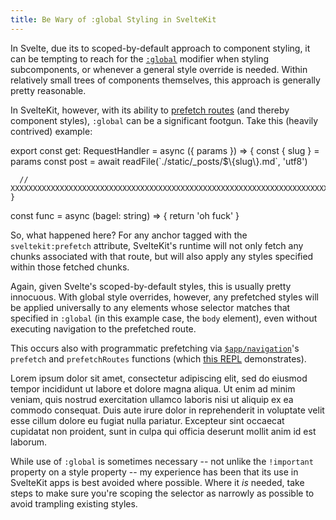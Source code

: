 ```yaml
---
title: Be Wary of :global Styling in SvelteKit
---
```


<script>
  import CodeViewer from '$lib/components/CodeViewer.svelte'
  import CodeBlock from '$lib/components/CodeBlock.svelte'
  import Note from '$lib/components/Note.svelte'
</script>

In Svelte, due its to scoped-by-default approach to component styling, it can be tempting to reach for the [`:global`](https://svelte.dev/docs#style) modifier when styling subcomponents, or whenever a general style override is needed. Within relatively small trees of components themselves, this approach is generally pretty reasonable.

In SvelteKit, however, with its ability to [prefetch routes](https://kit.svelte.dev/docs#anchor-options-sveltekit-prefetch) (and thereby component styles), `:global` can be a significant footgun. Take this (heavily contrived) example:

<CodeViewer>
  <CodeBlock @escape lang="ts">
    export const get: RequestHandler = async ({ params }) => {
      const { slug } = params
      const post = await readFile(`./static/_posts/$\{slug\}.md`, 'utf8')

      // XXXXXXXXXXXXXXXXXXXXXXXXXXXXXXXXXXXXXXXXXXXXXXXXXXXXXXXXXXXXXXXXXXXXXXX
    }

  </CodeBlock>

  <CodeBlock lang="ts" filename="component2.svelte">
    const func = async (bagel: string) => {
      return 'oh fuck'
    }
  </CodeBlock>
</CodeViewer>

So, what happened here? For any anchor tagged with the `sveltekit:prefetch` attribute, SvelteKit's runtime will not only fetch any chunks associated with that route, but will also apply any styles specified within those fetched chunks.

Again, given Svelte's scoped-by-default styles, this is usually pretty innocuous. With global style overrides, however, any prefetched styles will be applied universally to any elements whose selector matches that specified in `:global` (in this example case, the `body` element), even without executing navigation to the prefetched route.

This occurs also with programmatic prefetching via [`$app/navigation`](https://kit.svelte.dev/docs#modules-$app-navigation)'s `prefetch` and `prefetchRoutes` functions (which [this REPL](#) demonstrates).

<Note>
  Lorem ipsum dolor sit amet, consectetur adipiscing elit, sed do eiusmod tempor incididunt ut labore et dolore magna aliqua. Ut enim ad minim veniam, quis nostrud exercitation ullamco laboris nisi ut aliquip ex ea commodo consequat. Duis aute irure dolor in reprehenderit in voluptate velit esse cillum dolore eu fugiat nulla pariatur. Excepteur sint occaecat cupidatat non proident, sunt in culpa qui officia deserunt mollit anim id est laborum.
</Note>

While use of `:global` is sometimes necessary -- not unlike the `!important` property on a style property -- my experience has been that its use in SvelteKit apps is best avoided where possible. Where it _is_ needed, take steps to make sure you're scoping the selector as narrowly as possible to avoid trampling existing styles.
